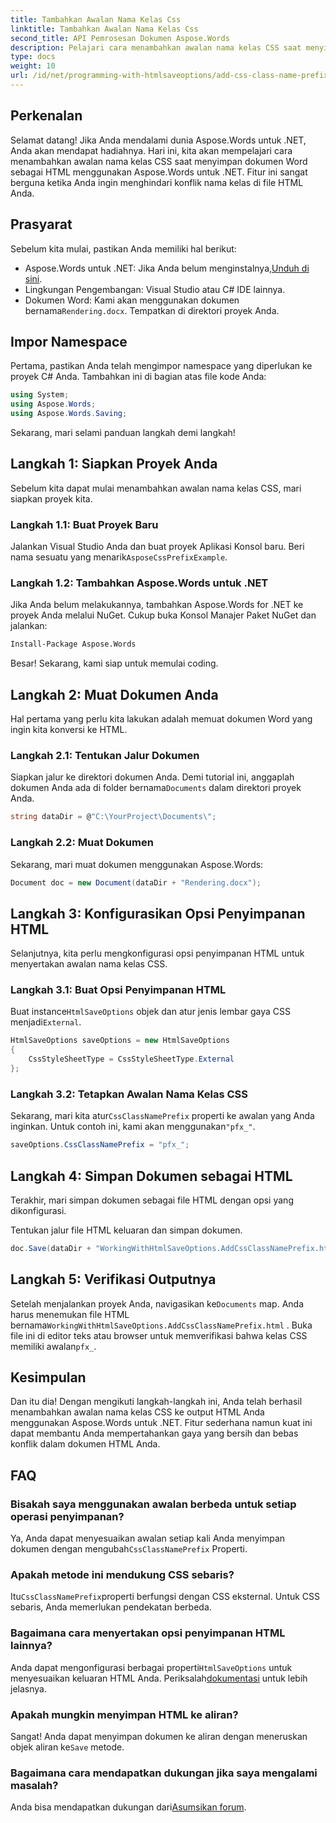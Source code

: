 ```yaml
---
title: Tambahkan Awalan Nama Kelas Css
linktitle: Tambahkan Awalan Nama Kelas Css
second_title: API Pemrosesan Dokumen Aspose.Words
description: Pelajari cara menambahkan awalan nama kelas CSS saat menyimpan dokumen Word sebagai HTML menggunakan Aspose.Words untuk .NET. Panduan langkah demi langkah, cuplikan kode, dan FAQ disertakan.
type: docs
weight: 10
url: /id/net/programming-with-htmlsaveoptions/add-css-class-name-prefix/
---
```

## Perkenalan

Selamat datang! Jika Anda mendalami dunia Aspose.Words untuk .NET, Anda akan mendapat hadiahnya. Hari ini, kita akan mempelajari cara menambahkan awalan nama kelas CSS saat menyimpan dokumen Word sebagai HTML menggunakan Aspose.Words untuk .NET. Fitur ini sangat berguna ketika Anda ingin menghindari konflik nama kelas di file HTML Anda.

## Prasyarat

Sebelum kita mulai, pastikan Anda memiliki hal berikut:

-  Aspose.Words untuk .NET: Jika Anda belum menginstalnya,[Unduh di sini](https://releases.aspose.com/words/net/).
- Lingkungan Pengembangan: Visual Studio atau C# IDE lainnya.
-  Dokumen Word: Kami akan menggunakan dokumen bernama`Rendering.docx`. Tempatkan di direktori proyek Anda.

## Impor Namespace

Pertama, pastikan Anda telah mengimpor namespace yang diperlukan ke proyek C# Anda. Tambahkan ini di bagian atas file kode Anda:

```csharp
using System;
using Aspose.Words;
using Aspose.Words.Saving;
```

Sekarang, mari selami panduan langkah demi langkah!

## Langkah 1: Siapkan Proyek Anda

Sebelum kita dapat mulai menambahkan awalan nama kelas CSS, mari siapkan proyek kita.

### Langkah 1.1: Buat Proyek Baru

 Jalankan Visual Studio Anda dan buat proyek Aplikasi Konsol baru. Beri nama sesuatu yang menarik`AsposeCssPrefixExample`.

### Langkah 1.2: Tambahkan Aspose.Words untuk .NET

Jika Anda belum melakukannya, tambahkan Aspose.Words for .NET ke proyek Anda melalui NuGet. Cukup buka Konsol Manajer Paket NuGet dan jalankan:

```bash
Install-Package Aspose.Words
```

Besar! Sekarang, kami siap untuk memulai coding.

## Langkah 2: Muat Dokumen Anda

Hal pertama yang perlu kita lakukan adalah memuat dokumen Word yang ingin kita konversi ke HTML.

### Langkah 2.1: Tentukan Jalur Dokumen

 Siapkan jalur ke direktori dokumen Anda. Demi tutorial ini, anggaplah dokumen Anda ada di folder bernama`Documents` dalam direktori proyek Anda.

```csharp
string dataDir = @"C:\YourProject\Documents\";
```

### Langkah 2.2: Muat Dokumen

Sekarang, mari muat dokumen menggunakan Aspose.Words:

```csharp
Document doc = new Document(dataDir + "Rendering.docx");
```

## Langkah 3: Konfigurasikan Opsi Penyimpanan HTML

Selanjutnya, kita perlu mengkonfigurasi opsi penyimpanan HTML untuk menyertakan awalan nama kelas CSS.

### Langkah 3.1: Buat Opsi Penyimpanan HTML

 Buat instance`HtmlSaveOptions` objek dan atur jenis lembar gaya CSS menjadi`External`.

```csharp
HtmlSaveOptions saveOptions = new HtmlSaveOptions
{
    CssStyleSheetType = CssStyleSheetType.External
};
```

### Langkah 3.2: Tetapkan Awalan Nama Kelas CSS

 Sekarang, mari kita atur`CssClassNamePrefix` properti ke awalan yang Anda inginkan. Untuk contoh ini, kami akan menggunakan`"pfx_"`.

```csharp
saveOptions.CssClassNamePrefix = "pfx_";
```

## Langkah 4: Simpan Dokumen sebagai HTML

Terakhir, mari simpan dokumen sebagai file HTML dengan opsi yang dikonfigurasi.


Tentukan jalur file HTML keluaran dan simpan dokumen.

```csharp
doc.Save(dataDir + "WorkingWithHtmlSaveOptions.AddCssClassNamePrefix.html", saveOptions);
```

## Langkah 5: Verifikasi Outputnya

 Setelah menjalankan proyek Anda, navigasikan ke`Documents` map. Anda harus menemukan file HTML bernama`WorkingWithHtmlSaveOptions.AddCssClassNamePrefix.html` . Buka file ini di editor teks atau browser untuk memverifikasi bahwa kelas CSS memiliki awalan`pfx_`.

## Kesimpulan

Dan itu dia! Dengan mengikuti langkah-langkah ini, Anda telah berhasil menambahkan awalan nama kelas CSS ke output HTML Anda menggunakan Aspose.Words untuk .NET. Fitur sederhana namun kuat ini dapat membantu Anda mempertahankan gaya yang bersih dan bebas konflik dalam dokumen HTML Anda.

## FAQ

### Bisakah saya menggunakan awalan berbeda untuk setiap operasi penyimpanan?
 Ya, Anda dapat menyesuaikan awalan setiap kali Anda menyimpan dokumen dengan mengubah`CssClassNamePrefix` Properti.

### Apakah metode ini mendukung CSS sebaris?
 Itu`CssClassNamePrefix`properti berfungsi dengan CSS eksternal. Untuk CSS sebaris, Anda memerlukan pendekatan berbeda.

### Bagaimana cara menyertakan opsi penyimpanan HTML lainnya?
 Anda dapat mengonfigurasi berbagai properti`HtmlSaveOptions` untuk menyesuaikan keluaran HTML Anda. Periksalah[dokumentasi](https://reference.aspose.com/words/net/) untuk lebih jelasnya.

### Apakah mungkin menyimpan HTML ke aliran?
 Sangat! Anda dapat menyimpan dokumen ke aliran dengan meneruskan objek aliran ke`Save` metode.

### Bagaimana cara mendapatkan dukungan jika saya mengalami masalah?
 Anda bisa mendapatkan dukungan dari[Asumsikan forum](https://forum.aspose.com/c/words/8).